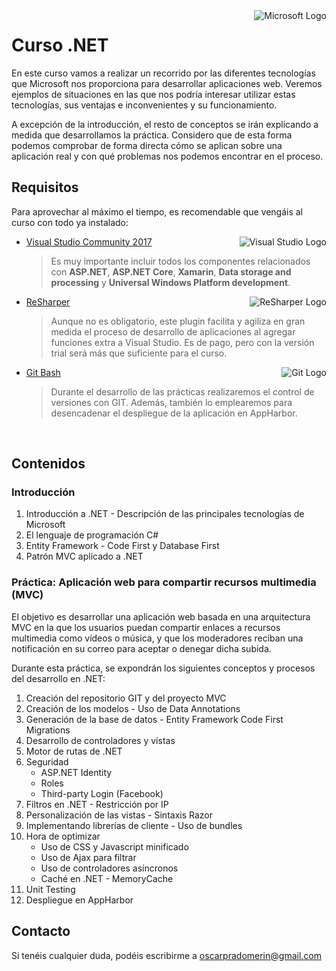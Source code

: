 <img align="right" alt="Microsoft Logo" src="http://res.cloudinary.com/satvasolutions-com/image/upload/v1498825768/1388686895_Microsoft_New_Logo_umw5p8_tyofrl.png">

# Curso .NET

En este curso vamos a realizar un recorrido por las diferentes tecnologías que Microsoft nos proporciona para desarrollar aplicaciones web. Veremos ejemplos de situaciones en las que nos podría interesar utilizar estas tecnologías, sus ventajas e inconvenientes y su funcionamiento.

A excepción de la introducción, el resto de conceptos se irán explicando a medida que desarrollamos la práctica. Considero que de esta forma podemos comprobar de forma directa cómo se aplican sobre una aplicación real y con qué problemas nos podemos encontrar en el proceso.

## Requisitos

Para aprovechar al máximo el tiempo, es recomendable que vengáis al curso con todo ya instalado:

- [Visual Studio Community 2017](https://www.visualstudio.com/es/)                                                                                                                     <img alt="Visual Studio Logo" align="right" src="http://csharpcorner.mindcrackerinc.netdna-cdn.com/UploadFile/MinorCatImages/061231AM.png.ashx?width=64&height=64">

  > Es muy importante incluir todos los componentes relacionados con **ASP.NET**, **ASP.NET Core**, **Xamarin**, **Data storage and processing** y **Universal Windows Platform development**.

- [ReSharper](https://www.jetbrains.com/resharper/)                                                                                                                                                      <img alt="ReSharper Logo" align="right" src="https://resources.jetbrains.com/storage/ui/favicons/apple-touch-icon-60x60.png">

  > Aunque no es obligatorio, este plugin facilita y agiliza en gran medida el proceso de desarrollo de aplicaciones al agregar funciones extra a Visual Studio. Es de pago, pero con la versión trial será más que suficiente para el curso.

- [Git Bash](https://git-scm.com/downloads)                                                                                                                                                       <img alt="Git Logo" align="right" src="http://ondesktop.ee/sites/default/files/styles/icon/public/icons/git.png?itok=6WU0uNnk">

  > Durante el desarrollo de las prácticas realizaremos el control de versiones con GIT. Además, también lo emplearemos para desencadenar el despliegue de la aplicación en AppHarbor.

  ​

## Contenidos

### Introducción

1. Introducción a .NET - Descripción de las principales tecnologías de Microsoft
2. El lenguaje de programación C#
3. Entity Framework - Code First y Database First
4. Patrón MVC aplicado a .NET

### Práctica: Aplicación web para compartir recursos multimedia (MVC)

El objetivo es desarrollar una aplicación web basada en una arquitectura MVC en la que los usuarios puedan compartir enlaces a recursos multimedia como vídeos o música, y que los moderadores reciban una notificación en su correo para aceptar o denegar dicha subida. 

Durante esta práctica, se expondrán los siguientes conceptos y procesos del desarrollo en .NET:

1. Creación del repositorio GIT y del proyecto MVC
2. Creación de los modelos - Uso de Data Annotations
3. Generación de la base de datos - Entity Framework Code First Migrations
4. Desarrollo de controladores y vistas
5. Motor de rutas de .NET
6. Seguridad
   - ASP.NET Identity
   - Roles
   - Third-party Login (Facebook)
7. Filtros en .NET - Restricción por IP
8. Personalización de las vistas - Sintaxis Razor
9. Implementando librerías de cliente - Uso de bundles
10. Hora de optimizar
    - Uso de CSS y Javascript minificado
    - Uso de Ajax para filtrar
    - Uso de controladores asíncronos
    - Caché en .NET - MemoryCache
11. Unit Testing
12. Despliegue en AppHarbor

## Contacto

Si tenéis cualquier duda, podéis escribirme a <oscarpradomerin@gmail.com>
